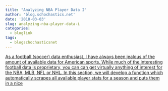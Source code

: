 ```yaml
---
title: "Analyzing NBA Player Data I"
author: 'blog.schochastics.net'
date: '2018-03-03'
slug: analyzing-nba-player-data-i
categories:
  - bloglink
tags:
  - blogschochasticsnet
---
```


[As a football (soccer) data enthusiast, I have always been jealous of the amount of available data for American sports. While much of the interesting football data is proprietary, you can can get virtually anything of interest for the NBA, MLB, NFL or NHL. In this section, we will develop a function which automatically scrapes all available player stats for a season and puts them in a nice<i class="fas fa-external-link-alt"></i>](http://blog.schochastics.net/post/analyzing-nba-player-data-i-getting-data/)

